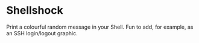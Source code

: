 Shellshock
==========
Print a colourful random message in your Shell. Fun to add, for example, as an SSH login/logout graphic.